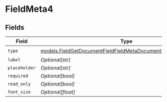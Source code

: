 # FieldMeta4


## Fields

| Field                                                                                                                                      | Type                                                                                                                                       | Required                                                                                                                                   | Description                                                                                                                                |
| ------------------------------------------------------------------------------------------------------------------------------------------ | ------------------------------------------------------------------------------------------------------------------------------------------ | ------------------------------------------------------------------------------------------------------------------------------------------ | ------------------------------------------------------------------------------------------------------------------------------------------ |
| `type`                                                                                                                                     | [models.FieldGetDocumentFieldFieldMetaDocumentsFieldsResponseType](../models/fieldgetdocumentfieldfieldmetadocumentsfieldsresponsetype.md) | :heavy_check_mark:                                                                                                                         | N/A                                                                                                                                        |
| `label`                                                                                                                                    | *Optional[str]*                                                                                                                            | :heavy_minus_sign:                                                                                                                         | N/A                                                                                                                                        |
| `placeholder`                                                                                                                              | *Optional[str]*                                                                                                                            | :heavy_minus_sign:                                                                                                                         | N/A                                                                                                                                        |
| `required`                                                                                                                                 | *Optional[bool]*                                                                                                                           | :heavy_minus_sign:                                                                                                                         | N/A                                                                                                                                        |
| `read_only`                                                                                                                                | *Optional[bool]*                                                                                                                           | :heavy_minus_sign:                                                                                                                         | N/A                                                                                                                                        |
| `font_size`                                                                                                                                | *Optional[float]*                                                                                                                          | :heavy_minus_sign:                                                                                                                         | N/A                                                                                                                                        |